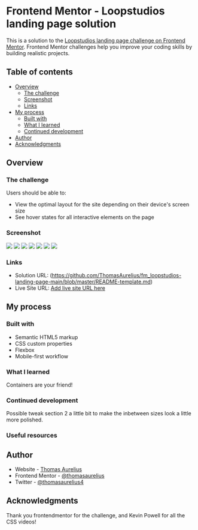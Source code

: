 # Frontend Mentor - Loopstudios landing page solution

This is a solution to the [Loopstudios landing page challenge on Frontend Mentor](https://www.frontendmentor.io/challenges/loopstudios-landing-page-N88J5Onjw). Frontend Mentor challenges help you improve your coding skills by building realistic projects.

## Table of contents

-  [Overview](#overview)
   -  [The challenge](#the-challenge)
   -  [Screenshot](#screenshot)
   -  [Links](#links)
-  [My process](#my-process)
   -  [Built with](#built-with)
   -  [What I learned](#what-i-learned)
   -  [Continued development](#continued-development)
-  [Author](#author)
-  [Acknowledgments](#acknowledgments)

## Overview

### The challenge

Users should be able to:

-  View the optimal layout for the site depending on their device's screen size
-  See hover states for all interactive elements on the page

### Screenshot

![](./fm_loop_lg_1.png)
![](./fm_loop_lg_2.png)
![](./fm_loop_lg_3.png)
![](./fm_loop_sm_1.png)
![](./fm_loop_sm_2.png)
![](./fm_loop_sm_3.png)
![](./fm_loop_sm_4.png)

### Links

-  Solution URL: (https://github.com/ThomasAurelius/fm_loopstudios-landing-page-main/blob/master/README-template.md)
-  Live Site URL: [Add live site URL here](https://your-live-site-url.com)

## My process

### Built with

-  Semantic HTML5 markup
-  CSS custom properties
-  Flexbox
-  Mobile-first workflow

### What I learned

Containers are your friend!

### Continued development

Possible tweak section 2 a little bit to make the inbetween sizes look a little more polished.

### Useful resources

## Author

-  Website - [Thomas Aurelius](https://www.thomasaurelius.com)
-  Frontend Mentor - [@thomasaurelius](https://www.frontendmentor.io/profile/thomasaurelius)
-  Twitter - [@thomasaurelius4](https://www.twitter.com/yourusername)

## Acknowledgments

Thank you frontendmentor for the challenge, and Kevin Powell for all the CSS videos!
